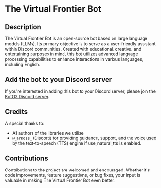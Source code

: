 # The Virtual Frontier Bot

## Description
The Virtual Frontier Bot is an open-source bot based on large language models (LLMs). Its primary objective is to serve as a user-friendly assistant within Discord communities. Created with educational, creative, and entertaining purposes in mind, this bot utilizes advanced language processing capabilities to enhance interactions in various languages, including English. 

## Add the bot to your Discord server
If you're interested in adding this bot to your Discord server, please join the [KotOS Discord server](https://discord.gg/XJzhM7uKkz).

## Credits
A special thanks to:
- All authors of the libraries we utilize
- `@_arkoss_` (Discord) for providing guidance, support, and the voice used by the text-to-speech (TTS) engine if use_natural_tts is enabled.

## Contributions
Contributions to the project are welcomed and encouraged. Whether it's code improvements, feature suggestions, or bug fixes, your input is valuable in making The Virtual Frontier Bot even better.
